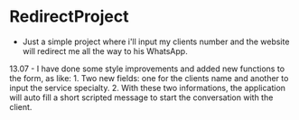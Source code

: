 # RedirectProject


- Just a simple project where i'll input my clients number and the website will redirect me all the way to his WhatsApp.

13.07 - I have done some style improvements and added new functions to the form, as like: 
      1. Two new fields: one for the clients name and another to input the service specialty.
      2. With these two informations, the application will auto fill a short scripted message to start the conversation with the client.
